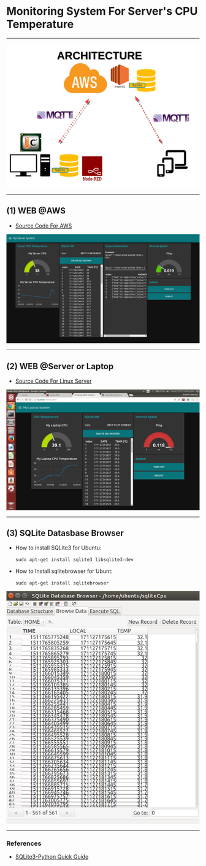 # Monitoring System For Server's CPU Temperature

***

![MonitoringCPUTemp.png](https://github.com/leehaesung/Monitor_MyServer_CPUTemperature/blob/master/01_Images/MonitoringCPUTemp.png)

***
## (1) WEB @AWS

* [Source Code For AWS](https://github.com/leehaesung/Monitor_MyServer_CPUTemperature/blob/master/02_Source_Codes/02_MonitoringCPUTempAWS.txt)

![MonitoringMyLaptopAWS.png](https://github.com/leehaesung/Monitor_MyServer_CPUTemperature/blob/master/01_Images/MonitoringSeverAtAWS.png)

***
## (2) WEB @Server or Laptop

* [Source Code For Linux Server](https://github.com/leehaesung/Monitor_MyServer_CPUTemperature/blob/master/01_Images/MonitoringServerAtServer.png)


![CPUTempAtMyLaptop.png](https://github.com/leehaesung/Monitor_MyServer_CPUTemperature/blob/master/01_Images/CPUTempAtMyLaptop.png)

***
## (3) SQLite Datasbase Browser

* How to install SQLite3 for Ubuntu:
    ```
    sudo apt-get install sqlite3 libsqlite3-dev
    ```

* How to Install sqlitebrowser for Ubunt:
    ```
    sudo apt-get install sqlitebrowser  
    ```

![SQLiteDB_Browser_For_CPU_Temp.png](https://github.com/leehaesung/Monitor_MyServer_CPUTemperature/blob/master/01_Images/SQLiteDB_Browser_For_CPU_Temp.png)

***
### References

* [SQLite3-Python Quick Guide](https://github.com/leehaesung/SQLite-Python_Quick_Guide)



